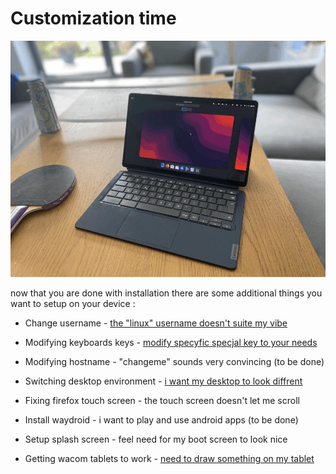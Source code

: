 # Customization time

![duet5gnome](./assets/customization.gif)

now that you are done with installation there are some additional things you want to setup on your device :

- Change username - [the "linux" username doesn't suite my vibe](./post/change-username.md)

- Modifying keyboards keys - [modify specyfic specjal key to your needs](./post/modifying-keyboard.md)

- Modifying hostname - "changeme" sounds very convincing (to be done)

- Switching desktop environment - [i want my desktop to look diffrent](./post/switch-de.md)

- Fixing firefox touch screen - the touch screen doesn't let me scroll

- Install waydroid - i want to play and use android apps (to be done)

- Setup splash screen - feel need for my boot screen to look nice

- Getting wacom tablets to work - [need to draw something on my tablet](./post/wacom-tablet-setup.md)